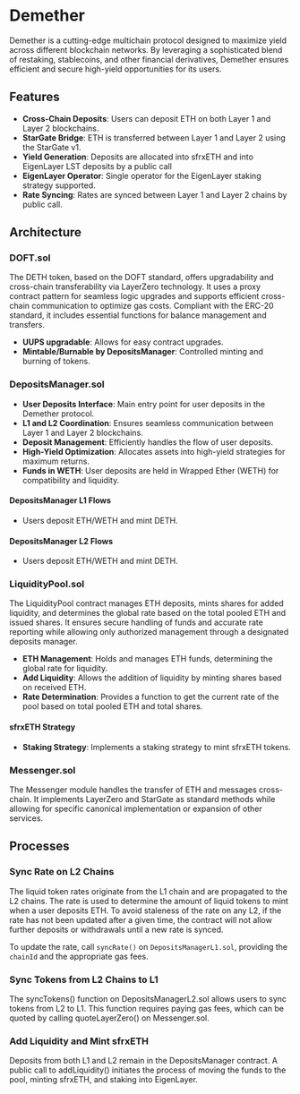 # Demether

Demether is a cutting-edge multichain protocol designed to maximize yield across different blockchain networks. By leveraging a sophisticated blend of restaking, stablecoins, and other financial derivatives, Demether ensures efficient and secure high-yield opportunities for its users.

## Features

- **Cross-Chain Deposits**: Users can deposit ETH on both Layer 1 and Layer 2 blockchains.
- **StarGate Bridge**: ETH is transferred between Layer 1 and Layer 2 using the StarGate v1.
- **Yield Generation**: Deposits are allocated into sfrxETH and into EigenLayer LST deposits by a public call
- **EigenLayer Operator**: Single operator for the EigenLayer staking strategy supported.
- **Rate Syncing**: Rates are synced between Layer 1 and Layer 2 chains by public call.

## Architecture

### DOFT.sol

The DETH token, based on the DOFT standard, offers upgradability and cross-chain transferability via LayerZero technology. It uses a proxy contract pattern for seamless logic upgrades and supports efficient cross-chain communication to optimize gas costs. Compliant with the ERC-20 standard, it includes essential functions for balance management and transfers.

- **UUPS upgradable**: Allows for easy contract upgrades.
- **Mintable/Burnable by DepositsManager**: Controlled minting and burning of tokens.

### DepositsManager.sol

- **User Deposits Interface**: Main entry point for user deposits in the Demether protocol.
- **L1 and L2 Coordination**: Ensures seamless communication between Layer 1 and Layer 2 blockchains.
- **Deposit Management**: Efficiently handles the flow of user deposits.
- **High-Yield Optimization**: Allocates assets into high-yield strategies for maximum returns.
- **Funds in WETH**: User deposits are held in Wrapped Ether (WETH) for compatibility and liquidity.

#### DepositsManager L1 Flows

- Users deposit ETH/WETH and mint DETH.

#### DepositsManager L2 Flows

- Users deposit ETH/WETH and mint DETH.

### LiquidityPool.sol

The LiquidityPool contract manages ETH deposits, mints shares for added liquidity, and determines the global rate based on the total pooled ETH and issued shares. It ensures secure handling of funds and accurate rate reporting while allowing only authorized management through a designated deposits manager.

- **ETH Management**: Holds and manages ETH funds, determining the global rate for liquidity.
- **Add Liquidity**: Allows the addition of liquidity by minting shares based on received ETH.
- **Rate Determination**: Provides a function to get the current rate of the pool based on total pooled ETH and total shares.

#### sfrxETH Strategy

- **Staking Strategy**: Implements a staking strategy to mint sfrxETH tokens.

### Messenger.sol

The Messenger module handles the transfer of ETH and messages cross-chain. It implements LayerZero and StarGate as standard methods while allowing for specific canonical implementation or expansion of other services.

## Processes

### Sync Rate on L2 Chains

The liquid token rates originate from the L1 chain and are propagated to the L2 chains. The rate is used to determine the amount of liquid tokens to mint when a user deposits ETH. To avoid staleness of the rate on any L2, if the rate has not been updated after a given time, the contract will not allow further deposits or withdrawals until a new rate is synced.

To update the rate, call `syncRate()` on `DepositsManagerL1.sol`, providing the `chainId` and the appropriate gas fees.

### Sync Tokens from L2 Chains to L1

The syncTokens() function on DepositsManagerL2.sol allows users to sync tokens from L2 to L1. This function requires paying gas fees, which can be quoted by calling quoteLayerZero() on Messenger.sol.

### Add Liquidity and Mint sfrxETH

Deposits from both L1 and L2 remain in the DepositsManager contract. A public call to addLiquidity() initiates the process of moving the funds to the pool, minting sfrxETH, and staking into EigenLayer.